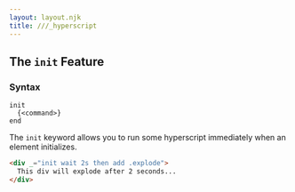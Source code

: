 ```yaml
---
layout: layout.njk
title: ///_hyperscript
---
```


## The `init` Feature

### Syntax

```ebnf
init
  {<command>}
end
```

The `init` keyword allows you to run some hyperscript immediately when an element initializes.

```html
<div _="init wait 2s then add .explode">
  This div will explode after 2 seconds...
</div>
```
